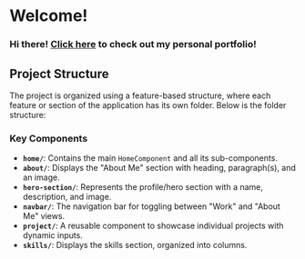 # Welcome!

### Hi there! [Click here]() to check out my personal portfolio!

## Project Structure

The project is organized using a feature-based structure, where each feature or section of the application has its own folder. Below is the folder structure:

### **Key Components**
- **`home/`**: Contains the main `HomeComponent` and all its sub-components.
- **`about/`**: Displays the "About Me" section with heading, paragraph(s), and an image.
- **`hero-section/`**: Represents the profile/hero section with a name, description, and image.
- **`navbar/`**: The navigation bar for toggling between "Work" and "About Me" views.
- **`project/`**: A reusable component to showcase individual projects with dynamic inputs.
- **`skills/`**: Displays the skills section, organized into columns.
